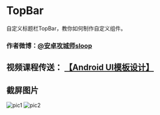 # TopBar
自定义标题栏TopBar，教你如何制作自定义组件。

### 作者微博：[@安卓攻城师sloop](http://weibo.com/5459430586) 

## 视频课程传送： [【Android UI模板设计】](http://www.imooc.com/learn/247) 

## 截屏图片

![pic1](https://github.com/GcsSloop/TopBar/blob/master/Art/pic_01.png) ![pic2](https://github.com/GcsSloop/TopBar/blob/master/Art/pic_02.png)
